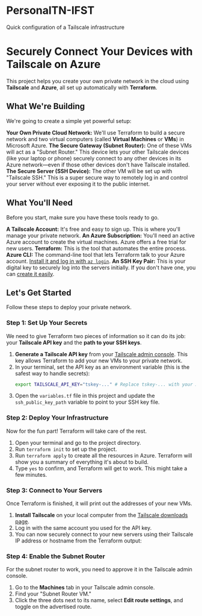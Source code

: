 # PersonalTN-IFST
Quick configuration of a Tailscale infrastructure
# Securely Connect Your Devices with Tailscale on Azure

This project helps you create your own private network in the cloud using **Tailscale** and **Azure**, all set up automatically with **Terraform**. 
## What We're Building

We're going to create a simple yet powerful setup:

**Your Own Private Cloud Network:** We'll use Terraform to build a secure network and two virtual computers (called **Virtual Machines** or **VMs**) in Microsoft Azure.
**The Secure Gateway (Subnet Router):** One of these VMs will act as a "Subnet Router." This device lets your other Tailscale devices (like your laptop or phone) securely connect to any other devices in its Azure network—even if those other devices don't have Tailscale installed.
**The Secure Server (SSH Device):** The other VM will be set up with "Tailscale SSH." This is a super secure way to remotely log in and control your server without ever exposing it to the public internet.


## What You'll Need

Before you start, make sure you have these tools ready to go.

**A Tailscale Account:** It's free and easy to sign up. This is where you'll manage your private network.
**An Azure Subscription:** You'll need an active Azure account to create the virtual machines. Azure offers a free trial for new users.
**Terraform:** This is the tool that automates the entire process.
**Azure CLI:** The command-line tool that lets Terraform talk to your Azure account. [Install it and log in with `az login`](https://learn.microsoft.com/en-us/cli/azure/install-azure-cli).
**An SSH Key Pair:** This is your digital key to securely log into the servers initially. If you don't have one, you can [create it easily](https://www.ssh.com/academy/ssh/keygen).


## Let's Get Started

Follow these steps to deploy your private network.


### Step 1: Set Up Your Secrets

We need to give Terraform two pieces of information so it can do its job: your **Tailscale API key** and the **path to your SSH keys**.

1.  **Generate a Tailscale API key** from your [Tailscale admin console](https://login.tailscale.com/admin/settings/keys). This key allows Terraform to add your new VMs to your private network.
2.  In your terminal, set the API key as an environment variable (this is the safest way to handle secrets):
    ```bash
    export TAILSCALE_API_KEY="tskey-..." # Replace tskey-... with your API key
    ```
3.  Open the `variables.tf` file in this project and update the `ssh_public_key_path` variable to point to your SSH key file.


### Step 2: Deploy Your Infrastructure

Now for the fun part! Terraform will take care of the rest.

1.  Open your terminal and go to the project directory.
2.  Run `terraform init` to set up the project.
3.  Run `terraform apply` to create all the resources in Azure. Terraform will show you a summary of everything it's about to build.
4.  Type `yes` to confirm, and Terraform will get to work. This might take a few minutes.



### Step 3: Connect to Your Servers

Once Terraform is finished, it will print out the addresses of your new VMs.

1.  **Install Tailscale** on your local computer from the [Tailscale downloads page](https://tailscale.com/download/).
2.  Log in with the same account you used for the API key.
3.  You can now securely connect to your new servers using their Tailscale IP address or hostname from the Terraform output:
    


### Step 4: Enable the Subnet Router

For the subnet router to work, you need to approve it in the Tailscale admin console.

1.  Go to the **Machines** tab in your Tailscale admin console.
2.  Find your "Subnet Router VM."
3.  Click the three dots next to its name, select **Edit route settings**, and toggle on the advertised route.




